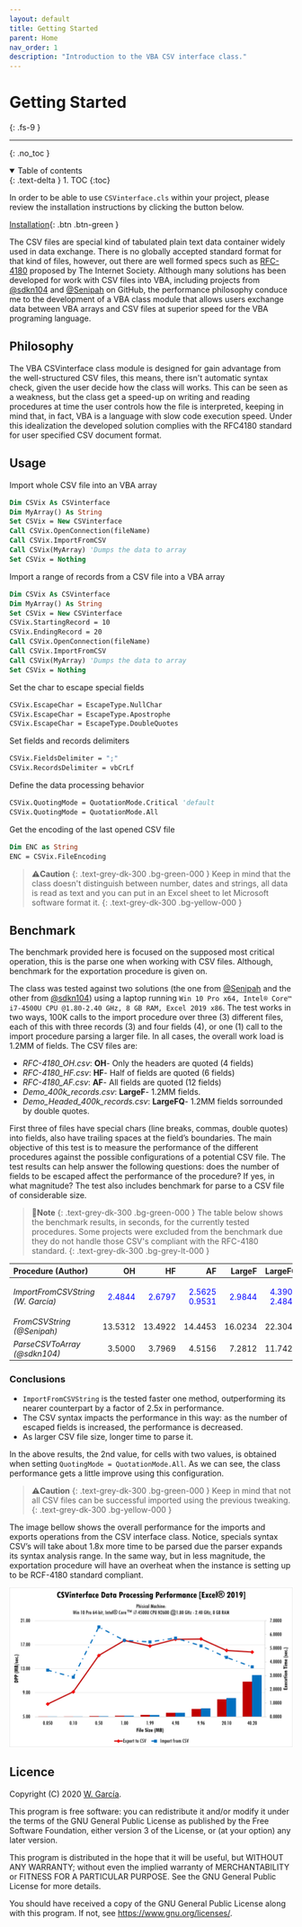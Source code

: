 ```yaml
---
layout: default
title: Getting Started
parent: Home
nav_order: 1
description: "Introduction to the VBA CSV interface class."
---
```


# Getting Started
{: .fs-9 }

---

{: .no_toc }

<details open markdown="block">
  <summary>
    Table of contents
  </summary>
  {: .text-delta }
1. TOC
{:toc}
</details>

In order to be able to use `CSVinterface.cls` within your project, please review the installation instructions by clicking the button below.

[Installation](https://ws-garcia.github.io/VBA-CSV-interface/home/installation.html){: .btn .btn-green }

The CSV files are special kind of tabulated plain text data container widely used in data exchange. There is no globally accepted standard format for that kind of files, however, out there are well formed specs such as [RFC-4180](https://www.ietf.org/rfc/rfc4180.txt) proposed by The Internet Society.
Although many solutions has been developed for work with CSV files into VBA, including projects from [@sdkn104](https://github.com/sdkn104/VBA-CSV) and [@Senipah](https://github.com/Senipah/VBA-Better-Array) on GitHub, the performance philosophy conduce me to the development of a VBA class module that allows users exchange data between VBA arrays and CSV files at superior speed for the VBA programing language.

## Philosophy
The VBA CSVinterface class module is designed for gain advantage from the well-structured CSV files, this means, there isn't automatic syntax check, given the user decide how the class will works. This can be seen as a weakness, but the class get a speed-up on writing and reading procedures at time the user controls how the file is interpreted, keeping in mind that, in fact, VBA is a language with slow code execution speed. Under this idealization the developed solution complies with the RFC4180 standard for user specified CSV document format.

## Usage
Import whole CSV file into an VBA array

```vb
Dim CSVix As CSVinterface
Dim MyArray() As String
Set CSVix = New CSVinterface
Call CSVix.OpenConnection(fileName)
Call CSVix.ImportFromCSV
Call CSVix(MyArray) 'Dumps the data to array
Set CSVix = Nothing
```

Import a range of records from a CSV file into a VBA array

```vb
Dim CSVix As CSVinterface
Dim MyArray() As String
Set CSVix = New CSVinterface
CSVix.StartingRecord = 10
CSVix.EndingRecord = 20
Call CSVix.OpenConnection(fileName)
Call CSVix.ImportFromCSV
Call CSVix(MyArray) 'Dumps the data to array
Set CSVix = Nothing
```

Set the char to escape special fields

```vb
CSVix.EscapeChar = EscapeType.NullChar
CSVix.EscapeChar = EscapeType.Apostrophe
CSVix.EscapeChar = EscapeType.DoubleQuotes
```

Set fields and records delimiters

```vb
CSVix.FieldsDelimiter = ";"
CSVix.RecordsDelimiter = vbCrLf
```

Define the data processing behavior

```vb
CSVix.QuotingMode = QuotationMode.Critical 'default
CSVix.QuotingMode = QuotationMode.All
```

Get the encoding of the last opened CSV file

```vb
Dim ENC as String
ENC = CSVix.FileEncoding
```

>⚠️**Caution**
>{: .text-grey-dk-300 .bg-green-000 }
>Keep in mind that the class doesn't distinguish between number, dates and strings, all data is read as text and you can put in an Excel sheet to let Microsoft software format it.
{: .text-grey-dk-300 .bg-yellow-000 }

## Benchmark
The benchmark provided here is focused on the supposed most critical operation, this is the parse one when working with CSV files. Although, benchmark for the exportation procedure is given on. 

The class was tested against two solutions (the one from [@Senipah](https://github.com/Senipah/VBA-Better-Array) and the other from [@sdkn104](https://github.com/sdkn104/VBA-CSV)) using a laptop running `Win 10 Pro x64, Intel® Core™ i7-4500U CPU @1.80-2.40 GHz, 8 GB RAM, Excel 2019 x86`. The test works in two ways, 100K calls to the import procedure over three (3) different files, each of this with three records (3) and four fields (4), or one (1) call to the import procedure parsing a larger file. In all cases, the overall work load is 1.2MM of fields. The CSV files are:
* _RFC-4180_OH.csv_: **OH**- Only the headers are quoted (4 fields)
* _RFC-4180_HF.csv_: **HF**- Half of fields are quoted (6 fields)
* _RFC-4180_AF.csv_: **AF**- All fields are quoted (12 fields) 
* *Demo_400k_records.csv*: **LargeF**- 1.2MM fields.
* *Demo_Headed_400k_records.csv*: **LargeFQ**- 1.2MM fields sorrounded by double quotes.

First three of files have special chars (line breaks, commas, double quotes) into fields, also have trailing spaces at the field’s boundaries. The main objective of this test is to measure the performance of the different procedures against the possible configurations of a potential CSV file. The test results can help answer the following questions: does the number of fields to be escaped affect the performance of the procedure? If yes, in what magnitude? The test also includes benchmark for parse to a CSV file of considerable size.

>📝**Note**
>{: .text-grey-dk-300 .bg-green-000 }
>The table below shows the benchmark results, in seconds, for the currently tested procedures. Some projects were excluded from the benchmark due they do not handle those CSV's compliant with the RFC-4180 standard.
{: .text-grey-dk-300 .bg-grey-lt-000 }

<table>
<thead>
<tr>
<th style="text-align: left;"><strong>Procedure (Author)</strong></th>
<th style="text-align: right;"><strong>OH</strong></th>
<th style="text-align: right;"><strong>HF</strong></th>
<th style="text-align: right;"><strong>AF</strong></th>
<th style="text-align: right;"><strong>LargeF</strong></th>
<th style="text-align: right;"><strong>LargeFQ</strong></th>
</tr>
</thead>
<tbody>
<tr>
<td style="text-align: left;"><em>ImportFromCSVString<br>(W. García)</em></td>
<td style="text-align: right;"><p style="color:blue;">2.4844</p></td>
<td style="text-align: right;"><p style="color:blue;">2.6797</p></td>
<td style="text-align: right;"><p style="color:blue;">2.5625<br>0.9531</p></td>
<td style="text-align: right;"><p style="color:blue;">2.9844</p></td>
<td style="text-align: right;"><p style="color:blue;">4.3906<br>2.4844</p></td>
</tr>
<tr>
<td style="text-align: left;"><em>FromCSVString<br>(@Senipah)</em></td>
<td style="text-align: right;">13.5312</td>
<td style="text-align: right;">13.4922</td>
<td style="text-align: right;">14.4453</td>
<td style="text-align: right;">16.0234</td>
<td style="text-align: right;">22.3047</td>
</tr>
<tr>
<td style="text-align: left;"><em>ParseCSVToArray<br>(@sdkn104)</em></td>
<td style="text-align: right;">3.5000</td>
<td style="text-align: right;">3.7969</td>
<td style="text-align: right;">4.5156</td>
<td style="text-align: right;">7.2812</td>
<td style="text-align: right;">11.7422</td>
</tr>
</tbody>
</table>

### Conclusions

- `ImportFromCSVString` is the tested faster one method, outperforming its nearer counterpart by a factor of 2.5x in performance.
- The CSV syntax impacts the performance in this way: as the number of escaped fields is increased, the performance is decreased.
- As larger CSV file size, longer time to parse it.

In the above results, the 2nd value, for cells with two values, is obtained when setting `QuotingMode = QuotationMode.All`. As we can see, the class performance gets a little improve using this configuration. 

>⚠️**Caution**
>{: .text-grey-dk-300 .bg-green-000 }
>Keep in mind that not all CSV files can be successful imported using the previous tweaking.
{: .text-grey-dk-300 .bg-yellow-000 }

The image bellow shows the overall performance for the imports and exports operations from the CSV interface class. Notice, specials syntax CSV’s will take about 1.8x more time to be parsed due the parser expands its syntax analysis range. In the same way, but in less magnitude, the exportation procedure will have an overheat when the instance is setting up to be RCF-4180 standard compliant.

![BenchMark](Benchmark.png)

## Licence
Copyright (C) 2020  [W. García](https://github.com/ws-garcia/VBA-CSV-interface/).

This program is free software: you can redistribute it and/or modify it under the terms of the GNU General Public License as published by the Free Software Foundation, either version 3 of the License, or (at your option) any later version.

This program is distributed in the hope that it will be useful, but WITHOUT ANY WARRANTY; without even the implied warranty of MERCHANTABILITY or FITNESS FOR A PARTICULAR PURPOSE.  See the GNU General Public License for more details.

You should have received a copy of the GNU General Public License along with this program.  If not, see <https://www.gnu.org/licenses/>.
